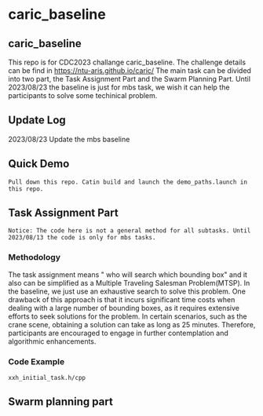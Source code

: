# caric_baseline

## caric_baseline
This repo is for CDC2023 challange caric_baseline. The challenge details can be find in 
https://ntu-aris.github.io/caric/
The main task can be divided into two part, the Task Assignment Part and the Swarm Planning Part. Until 2023/08/23 the baseline is just for mbs task, we wish it can help the participants to solve some techinical problem.
## Update Log
2023/08/23 Update the mbs baseline 
## Quick Demo
    Pull down this repo. Catin build and launch the demo_paths.launch in this repo.

## Task Assignment Part
    Notice: The code here is not a general method for all subtasks. Until 2023/08/13 the code is only for mbs tasks.
### Methodology
  The task assignment means " who will search which bounding box" and it also can be simplified as a Multiple Traveling Salesman Problem(MTSP). In the baseline, we just use an exhaustive search to solve this problem. One drawback of this approach is that it incurs significant time costs when dealing with a large number of bounding boxes, as it requires extensive efforts to seek solutions for the problem. In certain scenarios, such as the crane scene, obtaining a solution can take as long as 25 minutes. Therefore, participants are encouraged to engage in further contemplation and algorithmic enhancements.
### Code Example
    xxh_initial_task.h/cpp
## Swarm planning part

    
